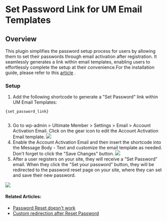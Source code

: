 ---
---
# Set Password Link for UM Email Templates
Overview
--------

  [](/docs-v3/um-extended/article/1663-download-installation-of-the-basic-extensions)

 This plugin simplifies the password setup process for users by allowing them to set their passwords through email activation after registration. It seamlessly generates a link within email templates, enabling users to effortlessly complete the setup at their convenience.For the installation guide, please refer to this  [article](/docs-v3/um-extended/article/1889-installation) .

### Setup

1. Add the following shortcode to generate a "Set Password" link within UM Email Templates:
 ```
{set_password_link}
	
```

3. Go to wp-admin &gt; Ultimate Member &gt; Settings &gt; Email &gt; Account Activation Email. Click on the gear icon to edit the Account Activation Email template.   ![](https://s3.amazonaws.com/helpscout.net/docs/assets/561c96629033600a7a36d662/images/654a6242398d235676f608f8/file-oJqYc1qJXM.png)
4. Enable the Account Activation Email and then insert the shortcode into the Message Body - Text and customize the email template as needed. Don't forget to click the "Save Changes" button.  ![](https://s3.amazonaws.com/helpscout.net/docs/assets/561c96629033600a7a36d662/images/654a659d398d235676f608fd/file-RNeJw4s5Cr.png)
5. After a user registers on your site, they will receive a "Set Password" email. When they click the "Set your password" button, they will be redirected to the password reset page on your site, where they can set and save their new password.

  ![](https://s3.amazonaws.com/helpscout.net/docs/assets/561c96629033600a7a36d662/images/654a68be9c4ad7036dd6f7f6/file-BOECSeacgZ.png)

#### Related Articles:

- [Password Reset doesn't work](/docs-v3/um-extended/article/1518-password-reset-doesnt-work)
- [Custom redirection after Reset Password](/docs-v3/um-extended/article/1694-validate-username-in-email-password-reset-link)